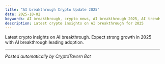 ```yaml
---
title: "AI breakthrough Crypto Update 2025"
date: 2025-10-02
keywords: AI breakthrough, crypto news, AI breakthrough 2025, AI trends
description: Latest crypto insights on AI breakthrough for 2025
---
```

Latest crypto insights on AI breakthrough. Expect strong growth in 2025 with AI breakthrough leading adoption.
<ins class="adsense" data-ad-client="ca-pub-YOUR_ADSENSE_ID" data-ad-slot="YOUR_AD_SLOT" data-ad-format="auto"></ins>
<script>(adsbygoogle = window.adsbygoogle || []).push({});</script>
---
*Posted automatically by CryptoTavern Bot*
